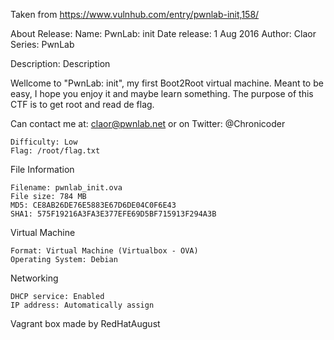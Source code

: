 Taken from https://www.vulnhub.com/entry/pwnlab-init,158/ 

About Release:
    Name: PwnLab: init
    Date release: 1 Aug 2016
    Author: Claor
    Series: PwnLab

Description:
Description

Wellcome to "PwnLab: init", my first Boot2Root virtual machine. Meant to be easy, I hope you enjoy it and maybe learn something. The purpose of this CTF is to get root and read de flag.

Can contact me at: claor@pwnlab.net or on Twitter: @Chronicoder

    Difficulty: Low
    Flag: /root/flag.txt

File Information

    Filename: pwnlab_init.ova
    File size: 784 MB
    MD5: CE8AB26DE76E5883E67D6DE04C0F6E43
    SHA1: 575F19216A3FA3E377EFE69D5BF715913F294A3B

Virtual Machine

    Format: Virtual Machine (Virtualbox - OVA)
    Operating System: Debian

Networking

    DHCP service: Enabled
    IP address: Automatically assign

Vagrant box made by RedHatAugust
